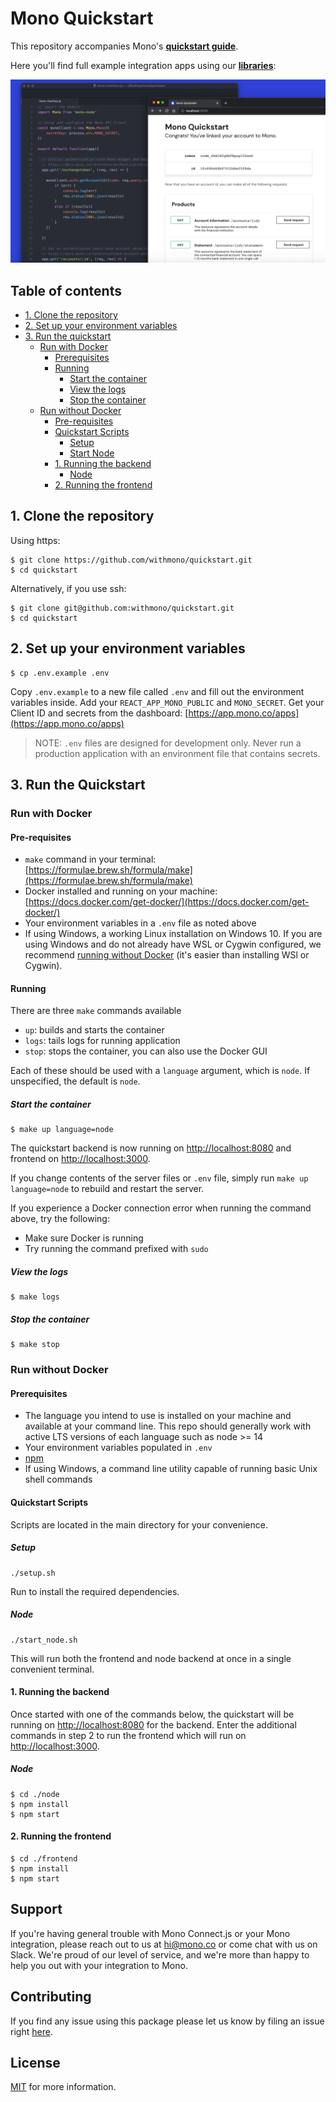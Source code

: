# Mono Quickstart

This repository accompanies Mono's [**quickstart guide**]().

Here you'll find full example integration apps using our [**libraries**](https://docs.mono.co/docs/overview):

![Mono quickstart app](/assets/quickstart_hero.png)

## Table of contents

- [1. Clone the repository](#1-clone-the-repository)
- [2. Set up your environment variables](#2-set-up-your-environment-variables)
- [3. Run the quickstart](#3-run-the-quickstart)
    - [Run with Docker](#docker)
      - [Prerequisites](#docker-prerequisites)
      - [Running](#running-1)
        - [Start the container](#start-the-container)
        - [View the logs](#view-the-logs)
        - [Stop the container](#stop-the-container)
    - [Run without Docker](#no-docker)
      - [Pre-requisites](#no-docker-prerequisites)
      - [Quickstart Scripts](#quickstart-scripts)
        - [Setup](#scripts-setup)
        - [Start Node](#scripts-start-node)
      - [1. Running the backend](#1-running-the-backend)
        - [Node](#node)
      - [2. Running the frontend](#2-running-the-frontend)

## <a name="1-clone-the-repository"></a> 1. Clone the repository

Using https:

```
$ git clone https://github.com/withmono/quickstart.git
$ cd quickstart
```

Alternatively, if you use ssh:

```
$ git clone git@github.com:withmono/quickstart.git
$ cd quickstart
```

## <a name="2-set-up-your-environment-variables"></a> 2. Set up your environment variables

```
$ cp .env.example .env
```

Copy `.env.example` to a new file called `.env` and fill out the environment variables inside. Add your `REACT_APP_MONO_PUBLIC` and `MONO_SECRET`. Get your Client ID and secrets from
the dashboard: [https://app.mono.co/apps](https://app.mono.co/apps)

> NOTE: `.env` files are designed for development only. Never run a production application with an environment file that contains secrets.

## <a name="3-run-the-quickstart"></a> 3. Run the Quickstart

### <a name="docker"></a> Run with Docker

#### Pre-requisites

- `make` command in your terminal: [https://formulae.brew.sh/formula/make](https://formulae.brew.sh/formula/make)
- Docker installed and running on your machine: [https://docs.docker.com/get-docker/](https://docs.docker.com/get-docker/)
- Your environment variables in a `.env` file as noted above
- If using Windows, a working Linux installation on Windows 10. If you are using Windows and do not already have WSL or Cygwin configured, we recommend [running without Docker](#no-docker) (it's easier than installing WSl or Cygwin).

#### Running

There are three `make` commands available

- `up`: builds and starts the container
- `logs`: tails logs for running application
- `stop`: stops the container, you can also use the Docker GUI

Each of these should be used with a `language` argument, which is `node`. If unspecified, the default is `node`.

##### Start the container

```
$ make up language=node
```

The quickstart backend is now running on [http://localhost:8080](http://localhost:8080) and frontend on [http://localhost:3000](http://localhost:3000).

If you change contents of the server files or `.env` file, simply run `make up language=node` to rebuild and restart the server.

If you experience a Docker connection error when running the command above, try the following:

- Make sure Docker is running
- Try running the command prefixed with `sudo`

##### View the logs

```
$ make logs
```

##### Stop the container

```
$ make stop
```


### <a name="no-docker"></a> Run without Docker

#### <a name="no-docker-prerequisites"></a> Prerequisites

- The language you intend to use is installed on your machine and available at your command line.
  This repo should generally work with active LTS versions of each language such as node >= 14
- Your environment variables populated in `.env`
- [npm](https://www.npmjs.com/get-npm)
- If using Windows, a command line utility capable of running basic Unix shell commands

#### <a name="quickstart-scripts"></a> Quickstart Scripts

Scripts are located in the main directory for your convenience.

##### <a name="scripts-setup"></a> Setup

```
./setup.sh
```

Run to install the required dependencies.

##### <a name="scripts-start-node"></a> Node

```
./start_node.sh
```
This will run both the frontend and node backend at once in a single convenient terminal.

#### <a name="1-running-the-backend"></a> 1. Running the backend

Once started with one of the commands below, the quickstart will be running on [http://localhost:8080](http://localhost:8080) for the backend. Enter the additional commands in step 2 to run the frontend which will run on [http://localhost:3000](http://localhost:3000).

##### <a name="node"></a> Node

```
$ cd ./node
$ npm install
$ npm start
```

#### <a name="2-running-the-frontend"></a> 2. Running the frontend

```
$ cd ./frontend
$ npm install
$ npm start

```

## Support
If you're having general trouble with Mono Connect.js or your Mono integration, please reach out to us at <hi@mono.co> or come chat with us on Slack. We're proud of our level of service, and we're more than happy to help you out with your integration to Mono.

## Contributing

If you find any issue using this package please let us know by filing an issue right [here](https://github.com/withmono/quickstart/issues).

## License

[MIT](https://github.com/withmono/quickstart/tree/main/LICENSE) for more information.
